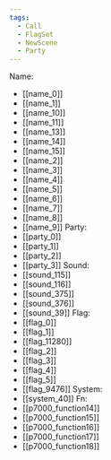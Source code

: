 ```yaml
---
tags:
  - Call
  - FlagSet
  - NewScene
  - Party
---
```

Name:
- [[name_0]]
- [[name_1]]
- [[name_10]]
- [[name_11]]
- [[name_13]]
- [[name_14]]
- [[name_15]]
- [[name_2]]
- [[name_3]]
- [[name_4]]
- [[name_5]]
- [[name_6]]
- [[name_7]]
- [[name_8]]
- [[name_9]]
Party:
- [[party_0]]
- [[party_1]]
- [[party_2]]
- [[party_3]]
Sound:
- [[sound_115]]
- [[sound_116]]
- [[sound_375]]
- [[sound_376]]
- [[sound_39]]
Flag:
- [[flag_0]]
- [[flag_1]]
- [[flag_11280]]
- [[flag_2]]
- [[flag_3]]
- [[flag_4]]
- [[flag_5]]
- [[flag_9476]]
System:
- [[system_40]]
Fn:
- [[p7000_function14]]
- [[p7000_function15]]
- [[p7000_function16]]
- [[p7000_function17]]
- [[p7000_function18]]
